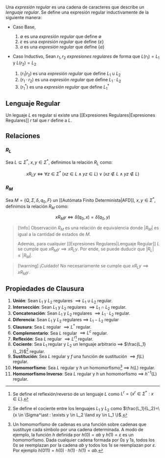 Una *expresión regular* es una cadena de caracteres que describe un *lenguaje regular*. Se define una expresión regular inductivamente de la siguiente manera:

- Caso Base,
	1. $\emptyset$ es una *expresión regular* que define $\emptyset$
	2. $\varepsilon$ es una *expresión regular* que define $\{ \varepsilon \}$
	3. $a$ es una *expresión regular* que define $\{ a \}$
	
- Caso Inductivo,
	Sean $r_1, r_2$ *expresiones regulares* de forma que $L(r_1) = L_1$ y $L(r_2) = L_2$
	1. $(r_1 | r_2)$ es una *expresión regular* que define $L_1 \cup L_2$
	2. $(r_1 \cdot r_2)$ es una *expresión regular* que define $L_1 \cdot L_2$
	3. $(r_1^\ast)$ es una *expresión regular* que define $L_1^\ast$

## Lenguaje Regular
Un leguaje $L$ es regular si existe una [[Expresiones Regulares|Expresiones Regulares]] $r$ tal que $r$ define a $L$.

## Relaciones
### $R_L$
Sea $L \subseteq \Sigma^\ast,\; x,y \in \Sigma^\ast$, definimos la relación $R_L$ como:

$$x R_{L} y \iff \forall z \in \Sigma^\ast \; (xz \in L \land yz \in L) \lor (xz \notin L \land yz \notin L)$$

### $R_M$
Sea $M=\{Q, \Sigma, \delta, q_0, F\}$ un [[Autómata Finito Determinista|AFD]], $x, y \in \Sigma^\ast$, definimos la relación $R_M$ como:

$$xR_My \iff \hat{\delta}(q_0, x) = \hat{\delta}(q_0, y)$$

> [!info] Observación
> $R_M$ es una relación de equivalencia donde $|R_M|$ es igual a la cantidad de estados de $M$.
> 
> Además, para cualquier [[Expresiones Regulares|Lenguaje Regular]] $L$ se cumple que $xR_My \implies xR_Ly$. Por ende, se puede duducir que $|R_L| \leq |R_M|$.

>[!warning] ¡Cuidado!
>No necesariamente se cumple que $xR_Ly \implies xR_My$.

## Propiedades de Clausura
1. **Unión**: Sean $L_1$ y $L_2$ regulares $\implies L_1 \cup L_2$ regular.
2. **Intersección**: Sean $L_1$ y $L_2$ regulares $\implies L_1 \cap L_2$ regular.
3. **Concatenación**: Sean $L_1$ y $L_2$ regulares $\implies L_1 \cdot L_2$  regular.
4. **Diferencia**: Sean $L_1$ y $L_2$ regulares $\implies$ $L_1 - L_2$ regular
5. **Clausura**: Sea $L$ regular $\implies L^\ast$ regular.
6. **Complementario**: Sea $L$ regular $\implies L^c$ regular.
7. **Reflexión**: Sea $L$ regular $\implies L^r$[^1] regular.
8. **Cociente**: Sea $L_1$ regular y $L_2$ un lenguaje arbitrario $\implies$ $\frac{L_1}{L_2}$[^2]  regular.
9. **Sustitución**: Sea $L$ regular y $f$ una función de sustitución $\implies f(L)$ regular.
10. **Homomorfismo**: Sea $L$ regular y $h$ un homomorfismo[^3] $\implies$ $h(L)$ regular.
11. **Homomorfismo Inverso**: Sea $L$ regular y $h$ un homomorfismo $\implies$ $h^{-1}(L)$ regular.

[^1]: Se define el reflexión/reverso de un lenguaje $L$ como $L^r=\{x^r \in \Sigma^\ast: x \in L\}$. 
[^2]: Se define el cociente entre los lenguajes $L_1$ y $L_2$ como $\frac{L_1}{L_2}=\{x \in \Sigma^\ast : \exists y \in L_2 \land xy \in L_1 \}$.
[^3]: Un homomorfismo de cadenas es una función sobre cadenas que sustituye cada símbolo por una cadena determinada. A modo de ejemplo, la función $h$ definida por $h(0) = ab$ y $h(1) = \varepsilon$ es un homomorfismo. Dada cualquier cadena formada por $0s$ y $1s$, todos los $0s$ se reemplazan por la cadena $ab$ y todos los $1s$ se reemplazan por $\varepsilon$. Por ejemplo $h(011)=h(0) \cdot h(1) \cdot h(1) = ab$.
